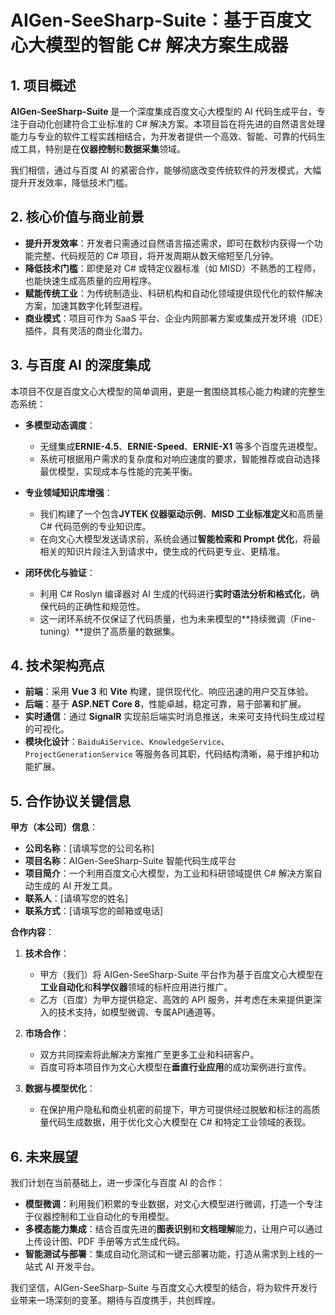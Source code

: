 # AIGen-SeeSharp-Suite：基于百度文心大模型的智能 C# 解决方案生成器

## 1. 项目概述

**AIGen-SeeSharp-Suite** 是一个深度集成百度文心大模型的 AI 代码生成平台，专注于自动化创建符合工业标准的 C# 解决方案。本项目旨在将先进的自然语言处理能力与专业的软件工程实践相结合，为开发者提供一个高效、智能、可靠的代码生成工具，特别是在**仪器控制**和**数据采集**领域。

我们相信，通过与百度 AI 的紧密合作，能够彻底改变传统软件的开发模式，大幅提升开发效率，降低技术门槛。

## 2. 核心价值与商业前景

- **提升开发效率**：开发者只需通过自然语言描述需求，即可在数秒内获得一个功能完整、代码规范的 C# 项目，将开发周期从数天缩短至几分钟。
- **降低技术门槛**：即使是对 C# 或特定仪器标准（如 MISD）不熟悉的工程师，也能快速生成高质量的应用程序。
- **赋能传统工业**：为传统制造业、科研机构和自动化领域提供现代化的软件解决方案，加速其数字化转型进程。
- **商业模式**：项目可作为 SaaS 平台、企业内网部署方案或集成开发环境（IDE）插件，具有灵活的商业化潜力。

## 3. 与百度 AI 的深度集成

本项目不仅是百度文心大模型的简单调用，更是一套围绕其核心能力构建的完整生态系统：

- **多模型动态调度**：
  - 无缝集成**ERNIE-4.5**、**ERNIE-Speed**、**ERNIE-X1** 等多个百度先进模型。
  - 系统可根据用户需求的复杂度和对响应速度的要求，智能推荐或自动选择最优模型，实现成本与性能的完美平衡。

- **专业领域知识库增强**：
  - 我们构建了一个包含**JYTEK 仪器驱动示例**、**MISD 工业标准定义**和高质量 C# 代码范例的专业知识库。
  - 在向文心大模型发送请求前，系统会通过**智能检索和 Prompt 优化**，将最相关的知识片段注入到请求中，使生成的代码更专业、更精准。

- **闭环优化与验证**：
  - 利用 C# Roslyn 编译器对 AI 生成的代码进行**实时语法分析和格式化**，确保代码的正确性和规范性。
  - 这一闭环系统不仅保证了代码质量，也为未来模型的**持续微调（Fine-tuning）**提供了高质量的数据集。

## 4. 技术架构亮点

- **前端**：采用 **Vue 3** 和 **Vite** 构建，提供现代化、响应迅速的用户交互体验。
- **后端**：基于 **ASP.NET Core 8**，性能卓越，稳定可靠，易于部署和扩展。
- **实时通信**：通过 **SignalR** 实现前后端实时消息推送，未来可支持代码生成过程的可视化。
- **模块化设计**：`BaiduAiService`、`KnowledgeService`、`ProjectGenerationService` 等服务各司其职，代码结构清晰，易于维护和功能扩展。

## 5. 合作协议关键信息

**甲方（本公司）信息**：

- **公司名称**：[请填写您的公司名称]
- **项目名称**：AIGen-SeeSharp-Suite 智能代码生成平台
- **项目简介**：一个利用百度文心大模型，为工业和科研领域提供 C# 解决方案自动生成的 AI 开发工具。
- **联系人**：[请填写您的姓名]
- **联系方式**：[请填写您的邮箱或电话]

**合作内容**：

1.  **技术合作**：
    - 甲方（我们）将 AIGen-SeeSharp-Suite 平台作为基于百度文心大模型在**工业自动化**和**科学仪器**领域的标杆应用进行推广。
    - 乙方（百度）为甲方提供稳定、高效的 API 服务，并考虑在未来提供更深入的技术支持，如模型微调、专属API通道等。

2.  **市场合作**：
    - 双方共同探索将此解决方案推广至更多工业和科研客户。
    - 百度可将本项目作为文心大模型在**垂直行业应用**的成功案例进行宣传。

3.  **数据与模型优化**：
    - 在保护用户隐私和商业机密的前提下，甲方可提供经过脱敏和标注的高质量代码生成数据，用于优化文心大模型在 C# 和特定工业领域的表现。

## 6. 未来展望

我们计划在当前基础上，进一步深化与百度 AI 的合作：

- **模型微调**：利用我们积累的专业数据，对文心大模型进行微调，打造一个专注于仪器控制和工业自动化的专用模型。
- **多模态能力集成**：结合百度先进的**图表识别**和**文档理解**能力，让用户可以通过上传设计图、PDF 手册等方式生成代码。
- **智能测试与部署**：集成自动化测试和一键云部署功能，打造从需求到上线的一站式 AI 开发平台。

我们坚信，AIGen-SeeSharp-Suite 与百度文心大模型的结合，将为软件开发行业带来一场深刻的变革。期待与百度携手，共创辉煌。
